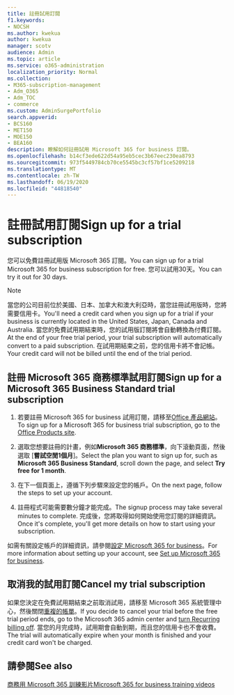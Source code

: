 ```yaml
---
title: 註冊試用訂閱
f1.keywords:
- NOCSH
ms.author: kwekua
author: kwekua
manager: scotv
audience: Admin
ms.topic: article
ms.service: o365-administration
localization_priority: Normal
ms.collection:
- M365-subscription-management
- Adm_O365
- Adm_TOC
- commerce
ms.custom: AdminSurgePortfolio
search.appverid:
- BCS160
- MET150
- MOE150
- BEA160
description: 瞭解如何註冊試用 Microsoft 365 for business 訂閱。
ms.openlocfilehash: b14cf3ede622d54a95eb5cec3b67eec230ea8793
ms.sourcegitcommit: 973f5449784cb70ce5545bc3cf57bf1ce5209218
ms.translationtype: MT
ms.contentlocale: zh-TW
ms.lasthandoff: 06/19/2020
ms.locfileid: "44818540"
---
```

# <a name="sign-up-for-a-trial-subscription"></a><span data-ttu-id="f18b9-103">註冊試用訂閱</span><span class="sxs-lookup"><span data-stu-id="f18b9-103">Sign up for a trial subscription</span></span>

<span data-ttu-id="f18b9-104">您可以免費註冊試用版 Microsoft 365 訂閱。</span><span class="sxs-lookup"><span data-stu-id="f18b9-104">You can sign up for a trial Microsoft 365 for business subscription for free.</span></span> <span data-ttu-id="f18b9-105">您可以試用30天。</span><span class="sxs-lookup"><span data-stu-id="f18b9-105">You can try it out for 30 days.</span></span>

> [!NOTE]
> <span data-ttu-id="f18b9-106">當您的公司目前位於美國、日本、加拿大和澳大利亞時，當您註冊試用版時，您將需要信用卡。</span><span class="sxs-lookup"><span data-stu-id="f18b9-106">You'll need a credit card when you sign up for a trial if your business is currently located in the United States, Japan, Canada and Australia.</span></span> <span data-ttu-id="f18b9-107">當您的免費試用期結束時，您的試用版訂閱將會自動轉換為付費訂閱。</span><span class="sxs-lookup"><span data-stu-id="f18b9-107">At the end of your free trial period, your trial subscription will automatically convert to a paid subscription.</span></span> <span data-ttu-id="f18b9-108">在試用期結束之前，您的信用卡將不會記帳。</span><span class="sxs-lookup"><span data-stu-id="f18b9-108">Your credit card will not be billed until the end of the trial period.</span></span>

## <a name="sign-up-for-a-microsoft-365-business-standard-trial-subscription"></a><span data-ttu-id="f18b9-109">註冊 Microsoft 365 商務標準試用訂閱</span><span class="sxs-lookup"><span data-stu-id="f18b9-109">Sign up for a Microsoft 365 Business Standard trial subscription</span></span>

1. <span data-ttu-id="f18b9-110">若要註冊 Microsoft 365 for business 試用訂閱，請移至[Office 產品網站](https://www.aka.ms/office365signup)。</span><span class="sxs-lookup"><span data-stu-id="f18b9-110">To sign up for a Microsoft 365 for business trial subscription, go to the [Office Products site](https://www.aka.ms/office365signup).</span></span>

2. <span data-ttu-id="f18b9-111">選取您想要註冊的計畫，例如**Microsoft 365 商務標準**，向下滾動頁面，然後選取 [**嘗試空閒1個月**]。</span><span class="sxs-lookup"><span data-stu-id="f18b9-111">Select the plan you want to sign up for, such as **Microsoft 365 Business Standard**, scroll down the page, and select **Try free for 1 month**.</span></span>

3. <span data-ttu-id="f18b9-112">在下一個頁面上，遵循下列步驟來設定您的帳戶。</span><span class="sxs-lookup"><span data-stu-id="f18b9-112">On the next page, follow the steps to set up your account.</span></span>

4. <span data-ttu-id="f18b9-113">註冊程式可能需要數分鐘才能完成。</span><span class="sxs-lookup"><span data-stu-id="f18b9-113">The signup process may take several minutes to complete.</span></span> <span data-ttu-id="f18b9-114">完成後，您將取得如何開始使用您訂閱的詳細資訊。</span><span class="sxs-lookup"><span data-stu-id="f18b9-114">Once it's complete, you'll get more details on how to start using your subscription.</span></span>

<span data-ttu-id="f18b9-115">如需有關設定帳戶的詳細資訊，請參閱[設定 Microsoft 365 for business](../admin/setup/setup.md)。</span><span class="sxs-lookup"><span data-stu-id="f18b9-115">For more information about setting up your account, see [Set up Microsoft 365 for business](../admin/setup/setup.md).</span></span>

## <a name="cancel-my-trial-subscription"></a><span data-ttu-id="f18b9-116">取消我的試用訂閱</span><span class="sxs-lookup"><span data-stu-id="f18b9-116">Cancel my trial subscription</span></span>

<span data-ttu-id="f18b9-117">如果您決定在免費試用期結束之前取消試用，請移至 Microsoft 365 系統管理中心，然後關閉[重複的帳單](subscriptions/renew-your-subscription.md#turn-recurring-billing-off-or-on)。</span><span class="sxs-lookup"><span data-stu-id="f18b9-117">If you decide to cancel your trial before the free trial period ends, go to the Microsoft 365 admin center and [turn Recurring billing off](subscriptions/renew-your-subscription.md#turn-recurring-billing-off-or-on).</span></span> <span data-ttu-id="f18b9-118">當您的月完成時，試用期會自動到期，而且您的信用卡也不會收費。</span><span class="sxs-lookup"><span data-stu-id="f18b9-118">The trial will automatically expire when your month is finished and your credit card won't be charged.</span></span>

## <a name="see-also"></a><span data-ttu-id="f18b9-119">請參閱</span><span class="sxs-lookup"><span data-stu-id="f18b9-119">See also</span></span>

[<span data-ttu-id="f18b9-120">商務用 Microsoft 365 訓練影片</span><span class="sxs-lookup"><span data-stu-id="f18b9-120">Microsoft 365 for business training videos</span></span>](https://support.microsoft.com/office/6ab4bbcd-79cf-4000-a0bd-d42ce4d12816)